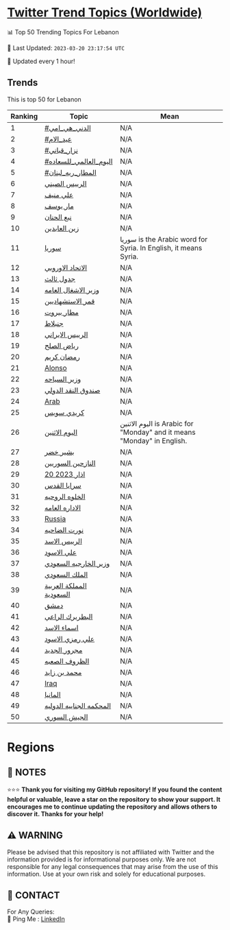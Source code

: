 [Twitter Trend Topics (Worldwide)](https://github.com/ErcinDedeoglu/Twitter-Trend-Topics)
==========


📊 Top 50 Trending Topics For Lebanon

📆 Last Updated: `2023-03-20 23:17:54 UTC`

🔧 Updated every 1 hour!


## Trends

This is top 50 for Lebanon

| Ranking | Topic | Mean |
| ------- | ------------ | ------------ |
| 1 | [#الدني_هي_امي](http://twitter.com/search?q=%23%d8%a7%d9%84%d8%af%d9%86%d9%8a_%d9%87%d9%8a_%d8%a7%d9%85%d9%8a) | N/A |
| 2 | [#عيد_الام](http://twitter.com/search?q=%23%d8%b9%d9%8a%d8%af_%d8%a7%d9%84%d8%a7%d9%85) | N/A |
| 3 | [#نزار_قباني](http://twitter.com/search?q=%23%d9%86%d8%b2%d8%a7%d8%b1_%d9%82%d8%a8%d8%a7%d9%86%d9%8a) | N/A |
| 4 | [#اليوم_العالمي_للسعاده](http://twitter.com/search?q=%23%d8%a7%d9%84%d9%8a%d9%88%d9%85_%d8%a7%d9%84%d8%b9%d8%a7%d9%84%d9%85%d9%8a_%d9%84%d9%84%d8%b3%d8%b9%d8%a7%d8%af%d9%87) | N/A |
| 5 | [#المطار_ريه_لبنان](http://twitter.com/search?q=%23%d8%a7%d9%84%d9%85%d8%b7%d8%a7%d8%b1_%d8%b1%d9%8a%d9%87_%d9%84%d8%a8%d9%86%d8%a7%d9%86) | N/A |
| 6 | [الرييس الصيني](http://twitter.com/search?q=%d8%a7%d9%84%d8%b1%d9%8a%d9%8a%d8%b3+%d8%a7%d9%84%d8%b5%d9%8a%d9%86%d9%8a) | N/A |
| 7 | [علي منيف](http://twitter.com/search?q=%d8%b9%d9%84%d9%8a+%d9%85%d9%86%d9%8a%d9%81) | N/A |
| 8 | [مار يوسف](http://twitter.com/search?q=%d9%85%d8%a7%d8%b1+%d9%8a%d9%88%d8%b3%d9%81) | N/A |
| 9 | [نبع الحنان](http://twitter.com/search?q=%d9%86%d8%a8%d8%b9+%d8%a7%d9%84%d8%ad%d9%86%d8%a7%d9%86) | N/A |
| 10 | [زين العابدين](http://twitter.com/search?q=%d8%b2%d9%8a%d9%86+%d8%a7%d9%84%d8%b9%d8%a7%d8%a8%d8%af%d9%8a%d9%86) | N/A |
| 11 | [سوريا](http://twitter.com/search?q=%d8%b3%d9%88%d8%b1%d9%8a%d8%a7) | سوريا is the Arabic word for Syria. In English, it means Syria. |
| 12 | [الاتحاد الاوروبي](http://twitter.com/search?q=%d8%a7%d9%84%d8%a7%d8%aa%d8%ad%d8%a7%d8%af+%d8%a7%d9%84%d8%a7%d9%88%d8%b1%d9%88%d8%a8%d9%8a) | N/A |
| 13 | [جدول ثالث](http://twitter.com/search?q=%d8%ac%d8%af%d9%88%d9%84+%d8%ab%d8%a7%d9%84%d8%ab) | N/A |
| 14 | [وزير الاشغال العامه](http://twitter.com/search?q=%d9%88%d8%b2%d9%8a%d8%b1+%d8%a7%d9%84%d8%a7%d8%b4%d8%ba%d8%a7%d9%84+%d8%a7%d9%84%d8%b9%d8%a7%d9%85%d9%87) | N/A |
| 15 | [قمر الاستشهاديين](http://twitter.com/search?q=%d9%82%d9%85%d8%b1+%d8%a7%d9%84%d8%a7%d8%b3%d8%aa%d8%b4%d9%87%d8%a7%d8%af%d9%8a%d9%8a%d9%86) | N/A |
| 16 | [مطار بيروت](http://twitter.com/search?q=%d9%85%d8%b7%d8%a7%d8%b1+%d8%a8%d9%8a%d8%b1%d9%88%d8%aa) | N/A |
| 17 | [جنبلاط](http://twitter.com/search?q=%d8%ac%d9%86%d8%a8%d9%84%d8%a7%d8%b7) | N/A |
| 18 | [الرييس الايراني](http://twitter.com/search?q=%d8%a7%d9%84%d8%b1%d9%8a%d9%8a%d8%b3+%d8%a7%d9%84%d8%a7%d9%8a%d8%b1%d8%a7%d9%86%d9%8a) | N/A |
| 19 | [رياض الصلح](http://twitter.com/search?q=%d8%b1%d9%8a%d8%a7%d8%b6+%d8%a7%d9%84%d8%b5%d9%84%d8%ad) | N/A |
| 20 | [رمضان كريم](http://twitter.com/search?q=%d8%b1%d9%85%d8%b6%d8%a7%d9%86+%d9%83%d8%b1%d9%8a%d9%85) | N/A |
| 21 | [Alonso](http://twitter.com/search?q=Alonso) | N/A |
| 22 | [وزير السياحه](http://twitter.com/search?q=%d9%88%d8%b2%d9%8a%d8%b1+%d8%a7%d9%84%d8%b3%d9%8a%d8%a7%d8%ad%d9%87) | N/A |
| 23 | [صندوق النقد الدولي](http://twitter.com/search?q=%d8%b5%d9%86%d8%af%d9%88%d9%82+%d8%a7%d9%84%d9%86%d9%82%d8%af+%d8%a7%d9%84%d8%af%d9%88%d9%84%d9%8a) | N/A |
| 24 | [Arab](http://twitter.com/search?q=Arab) | N/A |
| 25 | [كريدي سويس](http://twitter.com/search?q=%d9%83%d8%b1%d9%8a%d8%af%d9%8a+%d8%b3%d9%88%d9%8a%d8%b3) | N/A |
| 26 | [اليوم الاثنين](http://twitter.com/search?q=%d8%a7%d9%84%d9%8a%d9%88%d9%85+%d8%a7%d9%84%d8%a7%d8%ab%d9%86%d9%8a%d9%86) | اليوم الاثنين is Arabic for "Monday" and it means "Monday" in English. |
| 27 | [بشير خضر](http://twitter.com/search?q=%d8%a8%d8%b4%d9%8a%d8%b1+%d8%ae%d8%b6%d8%b1) | N/A |
| 28 | [النازحين السوريين](http://twitter.com/search?q=%d8%a7%d9%84%d9%86%d8%a7%d8%b2%d8%ad%d9%8a%d9%86+%d8%a7%d9%84%d8%b3%d9%88%d8%b1%d9%8a%d9%8a%d9%86) | N/A |
| 29 | [20 اذار 2023](http://twitter.com/search?q=20+%d8%a7%d8%b0%d8%a7%d8%b1+2023) | N/A |
| 30 | [سرايا القدس](http://twitter.com/search?q=%d8%b3%d8%b1%d8%a7%d9%8a%d8%a7+%d8%a7%d9%84%d9%82%d8%af%d8%b3) | N/A |
| 31 | [الخلوه الروحيه](http://twitter.com/search?q=%d8%a7%d9%84%d8%ae%d9%84%d9%88%d9%87+%d8%a7%d9%84%d8%b1%d9%88%d8%ad%d9%8a%d9%87) | N/A |
| 32 | [الاداره العامه](http://twitter.com/search?q=%d8%a7%d9%84%d8%a7%d8%af%d8%a7%d8%b1%d9%87+%d8%a7%d9%84%d8%b9%d8%a7%d9%85%d9%87) | N/A |
| 33 | [Russia](http://twitter.com/search?q=Russia) | N/A |
| 34 | [نورت الضاحيه](http://twitter.com/search?q=%d9%86%d9%88%d8%b1%d8%aa+%d8%a7%d9%84%d8%b6%d8%a7%d8%ad%d9%8a%d9%87) | N/A |
| 35 | [الرييس الاسد](http://twitter.com/search?q=%d8%a7%d9%84%d8%b1%d9%8a%d9%8a%d8%b3+%d8%a7%d9%84%d8%a7%d8%b3%d8%af) | N/A |
| 36 | [علي الاسود](http://twitter.com/search?q=%d8%b9%d9%84%d9%8a+%d8%a7%d9%84%d8%a7%d8%b3%d9%88%d8%af) | N/A |
| 37 | [وزير الخارجيه السعودي](http://twitter.com/search?q=%d9%88%d8%b2%d9%8a%d8%b1+%d8%a7%d9%84%d8%ae%d8%a7%d8%b1%d8%ac%d9%8a%d9%87+%d8%a7%d9%84%d8%b3%d8%b9%d9%88%d8%af%d9%8a) | N/A |
| 38 | [الملك السعودي](http://twitter.com/search?q=%d8%a7%d9%84%d9%85%d9%84%d9%83+%d8%a7%d9%84%d8%b3%d8%b9%d9%88%d8%af%d9%8a) | N/A |
| 39 | [المملكة العربية السعودية](http://twitter.com/search?q=%d8%a7%d9%84%d9%85%d9%85%d9%84%d9%83%d8%a9+%d8%a7%d9%84%d8%b9%d8%b1%d8%a8%d9%8a%d8%a9+%d8%a7%d9%84%d8%b3%d8%b9%d9%88%d8%af%d9%8a%d8%a9) | N/A |
| 40 | [دمشق](http://twitter.com/search?q=%d8%af%d9%85%d8%b4%d9%82) | N/A |
| 41 | [البطريرك الراعي](http://twitter.com/search?q=%d8%a7%d9%84%d8%a8%d8%b7%d8%b1%d9%8a%d8%b1%d9%83+%d8%a7%d9%84%d8%b1%d8%a7%d8%b9%d9%8a) | N/A |
| 42 | [اسماء الاسد](http://twitter.com/search?q=%d8%a7%d8%b3%d9%85%d8%a7%d8%a1+%d8%a7%d9%84%d8%a7%d8%b3%d8%af) | N/A |
| 43 | [علي رمزي الاسود](http://twitter.com/search?q=%d8%b9%d9%84%d9%8a+%d8%b1%d9%85%d8%b2%d9%8a+%d8%a7%d9%84%d8%a7%d8%b3%d9%88%d8%af) | N/A |
| 44 | [مجرور الجديد](http://twitter.com/search?q=%d9%85%d8%ac%d8%b1%d9%88%d8%b1+%d8%a7%d9%84%d8%ac%d8%af%d9%8a%d8%af) | N/A |
| 45 | [الظروف الصعبه](http://twitter.com/search?q=%d8%a7%d9%84%d8%b8%d8%b1%d9%88%d9%81+%d8%a7%d9%84%d8%b5%d8%b9%d8%a8%d9%87) | N/A |
| 46 | [محمد بن زايد](http://twitter.com/search?q=%d9%85%d8%ad%d9%85%d8%af+%d8%a8%d9%86+%d8%b2%d8%a7%d9%8a%d8%af) | N/A |
| 47 | [Iraq](http://twitter.com/search?q=Iraq) | N/A |
| 48 | [المانيا](http://twitter.com/search?q=%d8%a7%d9%84%d9%85%d8%a7%d9%86%d9%8a%d8%a7) | N/A |
| 49 | [المحكمه الجناييه الدوليه](http://twitter.com/search?q=%d8%a7%d9%84%d9%85%d8%ad%d9%83%d9%85%d9%87+%d8%a7%d9%84%d8%ac%d9%86%d8%a7%d9%8a%d9%8a%d9%87+%d8%a7%d9%84%d8%af%d9%88%d9%84%d9%8a%d9%87) | N/A |
| 50 | [الجيش السوري](http://twitter.com/search?q=%d8%a7%d9%84%d8%ac%d9%8a%d8%b4+%d8%a7%d9%84%d8%b3%d9%88%d8%b1%d9%8a) | N/A |



# Regions




## 📝 NOTES

⭐⭐⭐ **Thank you for visiting my GitHub repository! If you found the content helpful or valuable, leave a star on the repository to show your support. It encourages me to continue updating the repository and allows others to discover it. Thanks for your help!**


## ⚠️ WARNING

Please be advised that this repository is not affiliated with Twitter and the information provided is for informational purposes only. We are not responsible for any legal consequences that may arise from the use of this information. Use at your own risk and solely for educational purposes.


## 📨 CONTACT

 For Any Queries:  
            🏓 Ping Me : [LinkedIn](https://www.linkedin.com/in/ercindedeoglu/)
